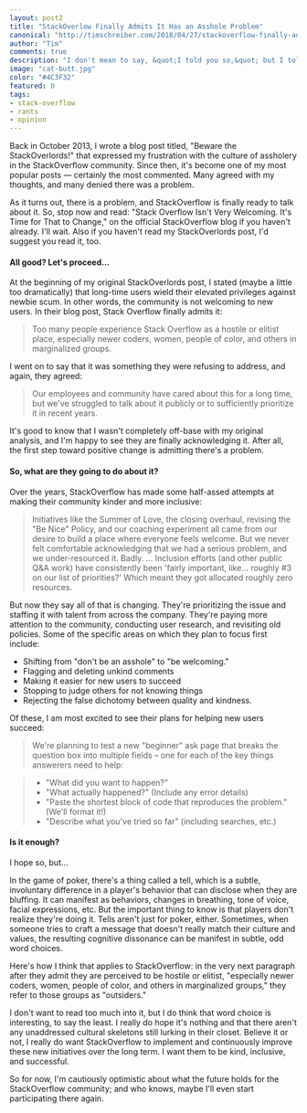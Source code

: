```yaml
--- 
layout: post2
title: "StackOverlow Finally Admits It Has an Asshole Problem"
canonical: "http://timschreiber.com/2018/04/27/stackoverflow-finally-admits-it-has-an-asshole-problem/"
author: "Tim"
comments: true
description: "I don't mean to say, &quot;I told you so,&quot; but I told you so: an official StackOverflow blog post acknowledges what I wrote about their community culture nearly five years ago."
image: "cat-butt.jpg"
color: "#4C3F32"
featured: 0
tags:
- stack-overflow
- rants
- opinion
---
```


Back in October 2013, I wrote a blog post titled, "Beware the StackOverlords!" that expressed my frustration with the culture of assholery in the StackOverflow community. Since then, it's become one of my most popular posts &mdash; certainly the most commented. Many agreed with my thoughts, and many denied there was a problem.

As it turns out, there is a problem, and StackOverflow is finally ready to talk about it. So, stop now and read: "Stack Overflow Isn't Very Welcoming. It's Time for That to Change," on the official StackOverflow blog if you haven't already. I'll wait. Also if you haven't read my StackOverlords post, I'd suggest you read it, too.

#### All good? Let's proceed&hellip;

At the beginning of my original StackOverlords post, I stated (maybe a little too dramatically) that long-time users wield their elevated privileges against newbie scum. In other words, the community is not welcoming to new users. In their blog post, Stack Overflow finally admits it:

> Too many people experience Stack Overflow as a hostile or elitist place, especially newer coders, women, people of color, and others in marginalized groups.

I went on to say that it was something they were refusing to address, and again, they agreed:

> Our employees and community have cared about this for a long time, but we've struggled to talk about it publicly or to sufficiently prioritize it in recent years.

It's good to know that I wasn't completely off-base with my original analysis, and I'm happy to see they are finally acknowledging it. After all, the first step toward positive change is admitting there's a problem.

#### So, what are they going to do about it?

Over the years, StackOverflow has made some half-assed attempts at making their community kinder and more inclusive:

> Initiatives like the Summer of Love, the closing overhaul, revising the "Be Nice" Policy, and our coaching experiment all came from our desire to build a place where everyone feels welcome. But we never felt comfortable acknowledging that we had a serious problem, and we under-resourced it. Badly. &hellip; Inclusion efforts (and other public Q&amp;A work) have consistently been 'fairly important, like… roughly #3 on our list of priorities?' Which meant they got allocated roughly zero resources.

But now they say all of that is changing. They're prioritizing the issue and staffing it with talent from across the company. They're paying more attention to the community, conducting user research, and revisiting old policies. Some of the specific areas on which they plan to focus first include:

 * Shifting from "don't be an asshole" to "be welcoming."
 * Flagging and deleting unkind comments
 * Making it easier for new users to succeed
 * Stopping to judge others for not knowing things
 * Rejecting the false dichotomy between quality and kindness.

Of these, I am most excited to see their plans for helping new users succeed:

> We're planning to test a new "beginner" ask page that breaks the question box into multiple fields – one for each of the key things answerers need to help:

> * "What did you want to happen?"
> * "What actually happened?" (Include any error details)
> * "Paste the shortest block of code that reproduces the problem." (We'll format it!)
> * "Describe what you've tried so far" (including searches, etc.)

#### Is it enough?

I hope so, but&hellip;

In the game of poker, there's a thing called a tell, which is a subtle, involuntary difference in a player's behavior that can disclose when they are bluffing. It can manifest as behaviors, changes in breathing, tone of voice, facial expressions, etc. But the important thing to know is that players don't realize they're doing it. Tells aren't just for poker, either. Sometimes, when someone tries to craft a message that doesn't really match their culture and values, the resulting cognitive dissonance can be manifest in subtle, odd word choices.

Here's how I think that applies to StackOverflow: in the very next paragraph after they admit they are perceived to be hostile or elitist, "especially newer coders, women, people of color, and others in marginalized groups," they refer to those groups as "outsiders."

I don't want to read too much into it, but I do think that word choice is interesting, to say the least. I really do hope it's nothing and that there aren't any unaddressed cultural skeletons still lurking in their closet. Believe it or not, I really do want StackOverflow to implement and continuously improve these new initiatives over the long term. I want them to be kind, inclusive, and successful.

So for now, I'm cautiously optimistic about what the future holds for the StackOverflow community; and who knows, maybe I'll even start participating there again.
